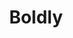 ---
layout: company
title: "Boldly"
legal_name: "Boldly Corp."
japanese_name: "BOLDLY株式会社"
summary: "Boldly Corp. is a joint venture between SoftBank and Advanced Mobility that focuses on developing smart mobility services using autonomous driving technology. They aim to realize the practical use and social demonstration of community mobility between specific locations, as well as logistics and passenger transportation services using autonomous driving and convoy technologies that are being developed in collaboration with SoftBank, Yahoo Japan, and other partners."
industries: "Mobility Services"
ipo_status: "Subsidiary"
founding_date: "2016-04-01"
founders: "SoftBank Group, Advanced Mobility"
hq: "Tokyo Shiodome Building, Higashi-Shimbashi 1-9-1, Minato-ku, Tokyo, Japan"
employees: N/A
ticker_symbol: N/A
website: https://www.softbank.jp/drive/
wikipedia: 
twitter: 
parent_company_name: "Joint venture between SoftBank Group and Advanced Mobility"
parent_company_url: https://www.softbank.jp/en/
permalink: /companies/boldly
---